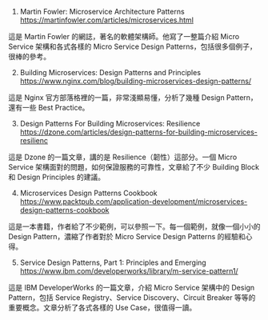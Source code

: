 

1. Martin Fowler: Microservice Architecture Patterns
https://martinfowler.com/articles/microservices.html

這是 Martin Fowler 的網誌，著名的軟體架構師。他寫了一整篇介紹 Micro Service 架構和各式各樣的 Micro Service Design Patterns，包括很多個例子，很棒的參考。

2. Building Microservices: Design Patterns and Principles
https://www.nginx.com/blog/building-microservices-design-patterns/

這是 Nginx 官方部落格裡的一篇，非常淺顯易懂，分析了幾種 Design Pattern，還有一些 Best Practice。

3. Design Patterns For Building Microservices: Resilience
https://dzone.com/articles/design-patterns-for-building-microservices-resilienc

這是 Dzone 的一篇文章，講的是 Resilience（韌性）這部分。一個 Micro Service 架構面對的問題，如何保證服務的可靠性，文章給了不少 Building Block 和 Design Principles 的建議。

4. Microservices Design Patterns Cookbook
https://www.packtpub.com/application-development/microservices-design-patterns-cookbook

這是一本書籍，作者給了不少範例，可以參照一下。每一個範例，就像一個小小的 Design Pattern，濃縮了作者對於 Micro Service Design Patterns 的經驗和心得。

5. Service Design Patterns, Part 1: Principles and Emerging
https://www.ibm.com/developerworks/library/m-service-pattern1/

這是 IBM DeveloperWorks 的一篇文章，介紹 Micro Service 架構中的 Design Pattern，包括 Service Registry、Service Discovery、Circuit Breaker 等等的重要概念。文章分析了各式各樣的 Use Case，很值得一讀。
